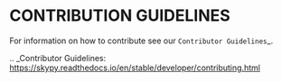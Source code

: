 # CONTRIBUTION GUIDELINES

For information on how to contribute see our `Contributor Guidelines`_.

.. _Contributor Guidelines: https://skypy.readthedocs.io/en/stable/developer/contributing.html
